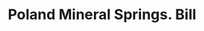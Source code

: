 ---
doi: 10.7916/D8SJ2XMP
date_other: '1880'
date_other_textual: 1880-1889
form: printed ephemera
genre:
- Invoices
name:
- Poland Mineral Springs
object_in_context_url: https://biggert.cul.columbia.edu/items/view/ave_biggert_00596
subject_hierarchical_geographic:
- South Poland, Maine, United States
subject_name:
- Poland Mineral Springs
title: Poland Mineral Springs. Bill
sort_title: Poland Mineral Springs. Bill
call_number: ave_biggert_00596
coordinates:
- 44.06055555555555,-70.39361111111111
pid: ave_biggert_00596
identifiers: ave_biggert_00596
canvas_id: ldpd:395869
permalink: "/items/ave_biggert_00596/"
layout: iiif-image-page
---